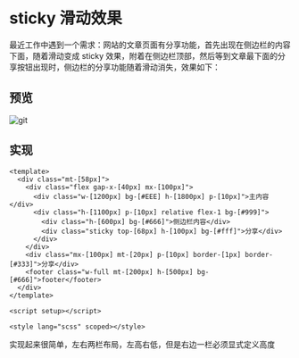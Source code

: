 # sticky 滑动效果

最近工作中遇到一个需求：网站的文章页面有分享功能，首先出现在侧边栏的内容下面，随着滑动变成 sticky 效果，附着在侧边栏顶部，然后等到文章最下面的分享按钮出现时，侧边栏的分享功能随着滑动消失，效果如下：

## 预览

![git](/images/sticky-over.gif)

## 实现

```vue
<template>
  <div class="mt-[58px]">
    <div class="flex gap-x-[40px] mx-[100px]">
      <div class="w-[1200px] bg-[#EEE] h-[1800px] p-[10px]">主内容</div>
      <div class="h-[1100px] p-[10px] relative flex-1 bg-[#999]">
        <div class="h-[600px] bg-[#666]">侧边栏内容</div>
        <div class="sticky top-[68px] h-[100px] bg-[#fff]">分享</div>
      </div>
    </div>
    <div class="mx-[100px] mt-[20px] p-[10px] border-[1px] border-[#333]">分享</div>
    <footer class="w-full mt-[200px] h-[500px] bg-[#666]">footer</footer>
  </div>
</template>

<script setup></script>

<style lang="scss" scoped></style>
```

实现起来很简单，左右两栏布局，左高右低，但是右边一栏必须显式定义高度